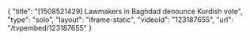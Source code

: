 {
    "title": "[1508521429] Lawmakers in Baghdad denounce Kurdish vote",
    "type": "solo",
    "layout": "iframe-static",
    "videoId": "123187655",
    "url": "\/tvpembed\/123187655"
}